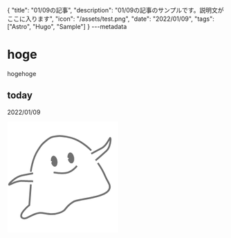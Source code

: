 {
  "title": "01/09の記事",
  "description": "01/09の記事のサンプルです。説明文がここに入ります",
  "icon": "/assets/test.png",
  "date": "2022/01/09",
  "tags": ["Astro", "Hugo", "Sample"]
}
---metadata

# hoge
hogehoge

## today
2022/01/09

![img](/assets/test.png)
